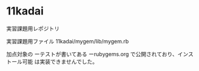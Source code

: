 # 11kadai
実習課題用レポジトリ

実習課題用ファイル 11kadai/mygem/lib/mygem.rb

加点対象の 
  ーテストが書いてある 
  ーrubygems.org で公開されており、インストール可能 
は実装できませんでした。
